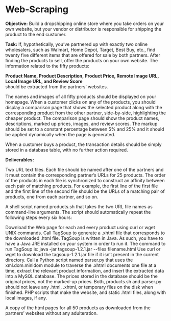 # Web-Scraping
**Objective:** Build a dropshipping online store where you take orders on your own website, but your vendor or distributor is responsible for shipping the product to the end customer.

**Task:** If, hypothetically, you’ve partnered up with exactly two online wholesalers, such as Walmart, Home Depot, Target, Best Buy, etc., find twenty five different items that are offered for sale by both partners. After finding the products to sell, offer the products on your own website. The information related to the fifty products:

**Product Name, Product Description, Product Price, Remote Image URL, Local Image URL, and Review Score**<br>
should be extracted from the partners’ websites.

<p>The names and images of all fifty products should be displayed on your homepage. When a customer clicks on any of the products, you should display a comparison page that shows the selected product along with the corresponding product from the other partner, side-by-side, highlighting the cheaper product. The comparison page should show the product names, descriptions, marked up prices, images, and review scores. The markup should be set to a constant percentage between 5% and 25% and it should be applied dynamically when the page is generated.</p>

<p>When a customer buys a product, the transaction details should be simply stored in a database table, with no further action required.</p>

**Deliverables:**<p> 
Two URL text files. Each file should be named after one of the partners and it must contain the corresponding partner’s URLs for 25 products. The order of the products in each file is synchronized to construct an affinity between each pair of matching products. For example, the first line of the first file and the first line of the second file should be the URLs of a matching pair of products, one from each partner, and so on.

A shell script named products.sh that takes the two URL file names as command-line arguments. The script should automatically repeat the following steps every six hours:

Download the Web page for each and every product using curl or wget UNIX commands.
Call TagSoup to generate a .xhtml file that corresponds to the downloaded .html file. TagSoup is written in Java. As such, you have to have a Java JRE installed on your system in order to run it. The command to run TagSoup is:
java -jar tagsoup-1.2.1.jar --files filename.html
Use curl or wget to download the tagsoup-1.2.1.jar file if it isn’t present in the current directory.
Call a Python script named parser.py that uses the xml.dom.minidom module to traverse the .xhtml documents one file at a time, extract the relevant product information, and insert the extracted data into a MySQL database. The prices stored in the database should be the original prices, not the marked-up prices.
Both, products.sh and parser.py should not leave any .html, .xhtml, or temporary files on the disk when finished.
PHP scripts that make the website, and static .html files, along with local images, if any.

A copy of the html pages for all 50 products as downloaded from the partners’ websites without any adulteration.
</p>
